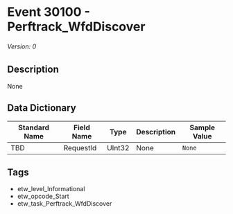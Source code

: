 # Event 30100 - Perftrack_WfdDiscover
###### Version: 0

## Description
None

## Data Dictionary
|Standard Name|Field Name|Type|Description|Sample Value|
|---|---|---|---|---|
|TBD|RequestId|UInt32|None|`None`|

## Tags
* etw_level_Informational
* etw_opcode_Start
* etw_task_Perftrack_WfdDiscover